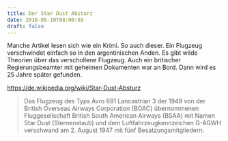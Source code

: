 ```yaml
---
title: Der Star Dust Absturz
date: 2016-05-10T08:00:59
draft: false
---
```


Manche Artikel lesen sich wie ein Krimi. So auch dieser. Ein Flugzeug
verschwindet einfach so in den argentinischen Anden. Es gibt wilde Theorien
über das verschollene Flugzeug. Auch ein britischer Regierungsbeamter mit
geheimen Dokumenten war an Bord. Dann wird es 25 Jahre später gefunden.

https://de.wikipedia.org/wiki/Star-Dust-Absturz

> Das Flugzeug des Typs Avro 691 Lancastrian 3 der 1949 von der British
> Overseas Airways Corporation (BOAC) übernommenen Fluggesellschaft British
> South American Airways (BSAA) mit Namen Star Dust (Sternenstaub) und dem
> Luftfahrzeugkennzeichen G-AGWH verschwand am  2. August 1947 mit fünf
> Besatzungsmitgliedern.
